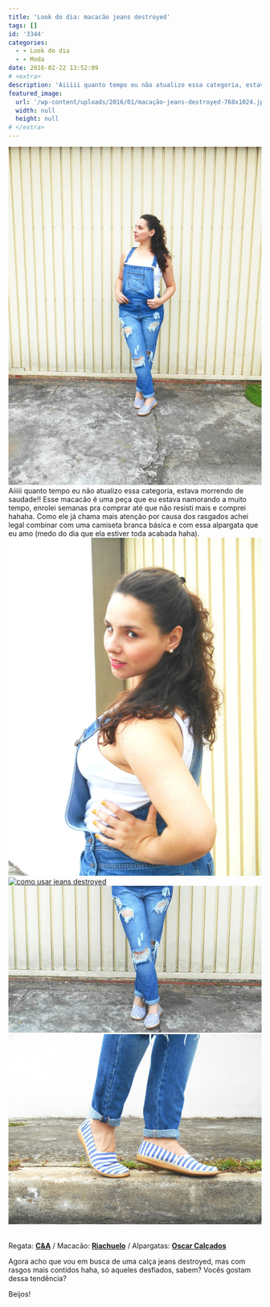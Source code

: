 ```yaml
---
title: 'Look do dia: macacão jeans destroyed'
tags: []
id: '3344'
categories:
  - - Look do dia
  - - Moda
date: 2016-02-22 13:52:09
# <extra>
description: 'Aiiiii quanto tempo eu não atualizo essa categoria, estava morrendo de saudade!! Esse macacão é uma peça que eu estava namorando a muito tempo, enrolei semanas pra comprar até que não resisti mais e comprei hahaha. Como ele já chama mais atenção por causa dos rasgados achei legal combinar com uma camiseta branca básica e com essa alpargata que eu amo (medo do dia que ela estiver toda acabada haha). &nbsp; Regata: C&amp;A / Macacão: Riachuelo / Alpargatas: Oscar Calçados Agora acho que vou em busca de uma calça jeans destroyed, mas com rasgos mais contidos haha, só aqueles desfiados, sabem? Vocês gostam dessa tendência? Beijos! &nbsp;'
featured_image: 
  url: '/wp-content/uploads/2016/01/macação-jeans-destroyed-768x1024.jpg'
  width: null
  height: null
# </extra>
---
```


[![look jeans destroyed](/wp-content/uploads/2016/01/macação-jeans-destroyed-768x1024.jpg)](/wp-content/uploads/2016/01/macação-jeans-destroyed.jpg) Aiiiii quanto tempo eu não atualizo essa categoria, estava morrendo de saudade!! Esse macacão é uma peça que eu estava namorando a muito tempo, enrolei semanas pra comprar até que não resisti mais e comprei hahaha. Como ele já chama mais atenção por causa dos rasgados achei legal combinar com uma camiseta branca básica e com essa alpargata que eu amo (medo do dia que ela estiver toda acabada haha). [![look macacão jeans](/wp-content/uploads/2016/01/look-jeans-768x1024.jpg)](/wp-content/uploads/2016/01/look-jeans.jpg) [![como usar jeans destroyed](/wp-content/uploads/2016/01/look-macacão-jeans-destroyed-768x1024.jpg)](/wp-content/uploads/2016/01/look-macacão-jeans-destroyed.jpg) [![como usar macacão jeans](/wp-content/uploads/2016/01/jeans-destroyed.jpg)](/wp-content/uploads/2016/01/jeans-destroyed.jpg) [![jeans e alpargatas - como usar](/wp-content/uploads/2016/01/alpargata-listrada.jpg)](/wp-content/uploads/2016/01/alpargata-listrada.jpg)  

Regata: **[C&A](http://www.cea.com.br/)** / Macacão: **[Riachuelo](http://www.riachuelo.com.br/)** / Alpargatas: **[Oscar Calçados](http://www.oscarcalcados.com.br/)**

Agora acho que vou em busca de uma calça jeans destroyed, mas com rasgos mais contidos haha, só aqueles desfiados, sabem? Vocês gostam dessa tendência?

Beijos!
